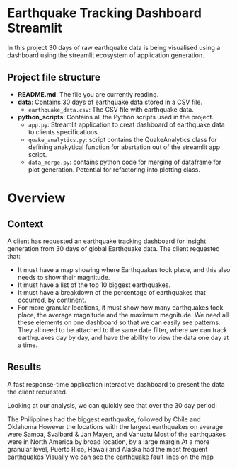 # Earthquake Tracking Dashboard Streamlit

In this project 30 days of raw earthquake data is being visualised using a dashboard using the streamlit ecosystem of application generation.

## Project file structure

- **README.md**: The file you are currently reading.
- **data**: Contains 30 days of earthquake data stored in a CSV file.
  - `earthquake_data.csv`: The CSV file with earthquake data.
- **python_scripts**: Contains all the Python scripts used in the project.
  - `app.py`: Streamlit application to creat dashboard of earthquake data to clients specifications.
  - `quake_analytics.py`: script contains the QuakeAnalytics class for defining anakytical function for absrtation out of the streamlit app script.
  - `data_merge.py`: contains python code for merging of dataframe for plot generation. Potential for refactoring into plotting class. 

# Overview

## Context
A client has requested an earthquake tracking dashboard for insight generation from 30 days of global Earthquake data. The client requested that:

- It must have a map showing where Earthquakes took place, and this also needs to show their magnitude.
- It must have a list of the top 10 biggest earthquakes.
- It must have a breakdown of the percentage of earthquakes that occurred, by continent.
- For more granular locations, it must show how many earthquakes took place, the average magnitude and the maximum magnitude.
We need all these elements on one dashboard so that we can easily see patterns. They all need to be attached to the same date filter, where we can track earthquakes day by day, and have the ability to view the data one day at a time.

## Results

A fast response-time application interactive dashboard to present the data the client requested.

Looking at our analysis, we can quickly see that over the 30 day period:

The Philippines had the biggest earthquake, followed by Chile and Oklahoma
However the locations with the largest earthquakes on average were Samoa, Svalbard & Jan Mayen, and Vanuatu
Most of the earthquakes were in North America by broad location, by a large margin
At a more granular level, Puerto Rico, Hawaii and Alaska had the most frequent earthquakes
Visually we can see the earthquake fault lines on the map